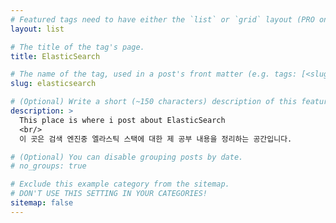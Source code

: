```yaml
---
# Featured tags need to have either the `list` or `grid` layout (PRO only).
layout: list

# The title of the tag's page.
title: ElasticSearch

# The name of the tag, used in a post's front matter (e.g. tags: [<slug>]).
slug: elasticsearch

# (Optional) Write a short (~150 characters) description of this featured tag.
description: >
  This place is where i post about ElasticSearch
  <br/>
  이 곳은 검색 엔진중 엘라스틱 스택에 대한 제 공부 내용을 정리하는 공간입니다.

# (Optional) You can disable grouping posts by date.
# no_groups: true

# Exclude this example category from the sitemap.
# DON'T USE THIS SETTING IN YOUR CATEGORIES!
sitemap: false
---
```

